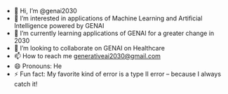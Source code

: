 - 👋 Hi, I’m @genai2030
- 👀 I’m interested in applications of Machine Learning and Artificial Intelligence powered by GENAI
- 🌱 I’m currently learning applications of GENAI for a greater change in 2030
- 💞️ I’m looking to collaborate on GENAI on Healthcare 
- 📫 How to reach me generativeai2030@gmail.com
- 😄 Pronouns: He
- ⚡ Fun fact: My favorite kind of error is a type II error – because I always catch it!

<!---
genai2030/genai2030 is a ✨ special ✨ repository because its `README.md` (this file) appears on your GitHub profile.
You can click the Preview link to take a look at your changes.
--->
